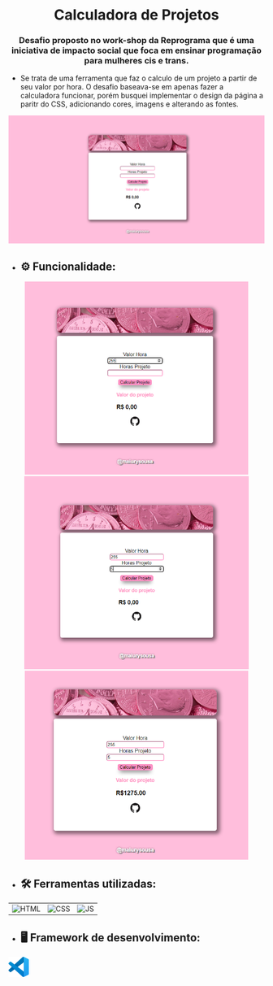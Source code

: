 <h1  align="center">Calculadora de Projetos</h1> </div>

<h3 align="center">Desafio proposto no work-shop da Reprograma que é uma iniciativa de impacto social que foca em ensinar programação para mulheres cis e trans.</h3>

+ Se trata de uma ferramenta que faz o calculo de um projeto a partir de seu valor por hora. O desafio baseava-se em apenas fazer a calculadora funcionar, porém busquei implementar o design da página a paritr do CSS, adicionando cores, imagens e alterando as fontes.



<img src="https://github.com/maiurysousa/Calculadora-de-Projetos/blob/main/documenta%C3%A7%C3%A3o/2021-11-17.png"/>

+ <h2>⚙ Funcionalidade:</h2>

<div align="center">
<img height="380" src="https://github.com/maiurysousa/Calculadora-de-Projetos/blob/main/documenta%C3%A7%C3%A3o/2021-11-17%20(2).png"/>
<img height="380" src="https://github.com/maiurysousa/Calculadora-de-Projetos/blob/main/documenta%C3%A7%C3%A3o/2021-11-17%20(5).png"/>
<img height="372" src="https://github.com/maiurysousa/Calculadora-de-Projetos/blob/main/documenta%C3%A7%C3%A3o/2021-11-17%20(4).png"/>
</div>
  
+ <h2>🛠 Ferramentas utilizadas:</h2>

 <table align="center">
    <tr>
        <td><img alt="HTML" src="https://img.shields.io/badge/HTML-239120?style=for-the-badge&logo=html5&logoColor=white"/></td>
        <td><img alt="CSS" src="https://img.shields.io/badge/CSS-239120?&style=for-the-badge&logo=css3&logoColor=white"/></td>
        <td><img alt="JS" src="https://img.shields.io/badge/JavaScript-F7DF1E?style=for-the-badge&logo=javascript&logoColor=black"/></td>
    </tr>
</table>

+ <h2>🖥 Framework de desenvolvimento: </h2>

 <img alt="VScode" height="40px" src="https://raw.githubusercontent.com/github/explore/80688e429a7d4ef2fca1e82350fe8e3517d3494d/topics/visual-studio-code/visual-studio-code.png" />




